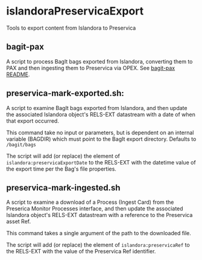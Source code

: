 # islandoraPreservicaExport
Tools to export content from Islandora to Preservica

## bagit-pax
A script to process BagIt bags exported from Islandora, converting them to PAX and then ingesting them to Preservica via OPEX.  See [bagit-pax README](bagit-pax/README.md).

## preservica-mark-exported.sh:
A script to examine BagIt bags exported from Islandora, and then update the associated Islandora object's RELS-EXT datastream with a date of when that export occurred.

This command take no input or parameters, but is dependent on an internal variable (BAGDIR) which must point to the BagIt export directory.  Defaults to `/bagit/bags`

The script will add (or replace) the element of `islandora:preservicaExportDate` to the RELS-EXT with the datetime value of the export time per the Bag's file properties.

## preservica-mark-ingested.sh
A script to examine a download of a Process (Ingest Card) from the Preserica Monitor Processes interface, and then update the associated Islandora object's RELS-EXT datastream with a reference to the Preservica asset Ref.

This command takes a single argument of the path to the downloaded file.

The script will add (or replace) the element of `islandora:preservicaRef` to the RELS-EXT with the value of the Preservica Ref identifier.
